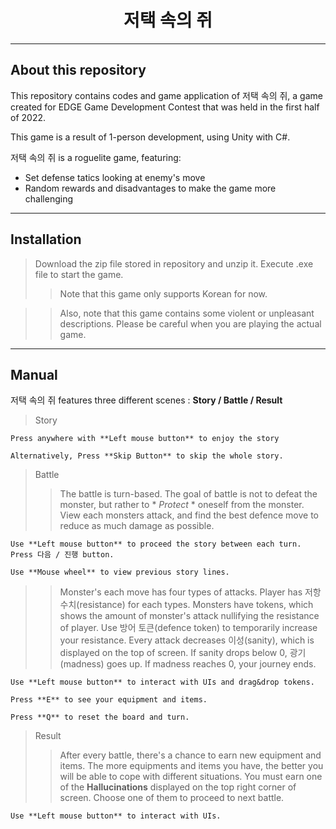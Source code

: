 <h1 align="center">
저택 속의 쥐
</h1>

-------------------

## About this repository
This repository contains codes and game application of 저택 속의 쥐, a game created for EDGE Game Development Contest that was held in the first half of 2022.

This game is a result of 1-person development, using Unity with C#.

저택 속의 쥐 is a roguelite game, featuring:
  - Set defense tatics looking at enemy's move
  - Random rewards and disadvantages to make the game more challenging
--------------------
## Installation
> Download the zip file stored in repository and unzip it. Execute .exe file to start the game.
> > Note that this game only supports Korean for now.

> > Also, note that this game contains some violent or unpleasant descriptions. Please be careful when you are playing the actual game.

--------------------
## Manual
저택 속의 쥐 features three different scenes : **Story / Battle / Result**

> Story
```
Press anywhere with **Left mouse button** to enjoy the story
```

```
Alternatively, Press **Skip Button** to skip the whole story.
```

> Battle
> > The battle is turn-based.
> > The goal of battle is not to defeat the monster, but rather to * *Protect* * oneself from the monster.
> > View each monsters attack, and find the best defence move to reduce as much damage as possible.

```
Use **Left mouse button** to proceed the story between each turn. Press 다음 / 진행 button.
```

```
Use **Mouse wheel** to view previous story lines.
```

> > Monster's each move has four types of attacks. Player has 저항 수치(resistance) for each types.
> > Monsters have tokens, which shows the amount of monster's attack nullifying the resistance of player.
> > Use 방어 토큰(defence token) to temporarily increase your resistance.
> > Every attack decreases 이성(sanity), which is displayed on the top of screen. If sanity drops below 0, 광기(madness) goes up.
> > If madness reaches 0, your journey ends.

```
Use **Left mouse button** to interact with UIs and drag&drop tokens.
```

```
Press **E** to see your equipment and items.
```

```
Press **Q** to reset the board and turn.
```

> Result
> > After every battle, there's a chance to earn new equipment and items.
> > The more equipments and items you have, the better you will be able to cope with different situations.
> > You must earn one of the **Hallucinations** displayed on the top right corner of screen. Choose one of them to proceed to next battle.

```
Use **Left mouse button** to interact with UIs.
```
